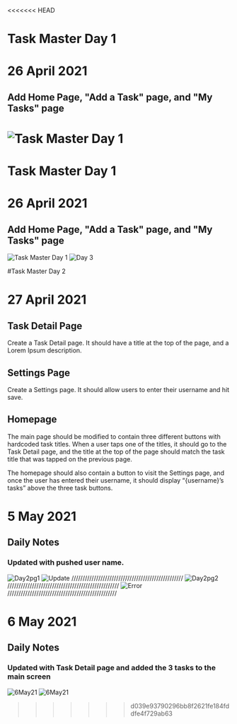 <<<<<<< HEAD
# Task Master Day 1 
# 26 April 2021
## Add Home Page, "Add a Task" page, and "My Tasks" page
![Task Master Day 1](screenshots/labphone1.png)
=======
# Task Master Day 1 
# 26 April 2021
## Add Home Page, "Add a Task" page, and "My Tasks" page
![Task Master Day 1](screenshots/labphone2.png)
![Day 3](screenshots/phone3.png)

#Task Master Day 2
# 27 April 2021
## Task Detail Page
Create a Task Detail page. It should have a title at the top of the page, and a Lorem Ipsum description.

## Settings Page
Create a Settings page. It should allow users to enter their username and hit save.

## Homepage
The main page should be modified to contain three different buttons with hardcoded task titles. When a user taps one of the titles, it should go to the Task Detail page, and the title at the top of the page should match the task title that was tapped on the previous page.

The homepage should also contain a button to visit the Settings page, and once the user has entered their username, it should display “{username}’s tasks” above the three task buttons.

# 5 May 2021
## Daily Notes
### Updated with pushed user name.

![Day2pg1](screenshots/phone5.png)
![Update](screenshots/phone6.png)
//////////////////////////////////////////////////
![Day2pg2](screenshots/Day2pg2.png)
//////////////////////////////////////////////////
![Error](screenshots/androidError.png)
/////////////////////////////////////////////////

# 6 May 2021
## Daily Notes
### Updated with Task Detail page and added the 3 tasks to the main screen

![6May21](screenshots/phone7.png)
![6May21](screenshots/phone8.png)
>>>>>>> d039e93790296bb8f2621fe184fddfe4f729ab63
